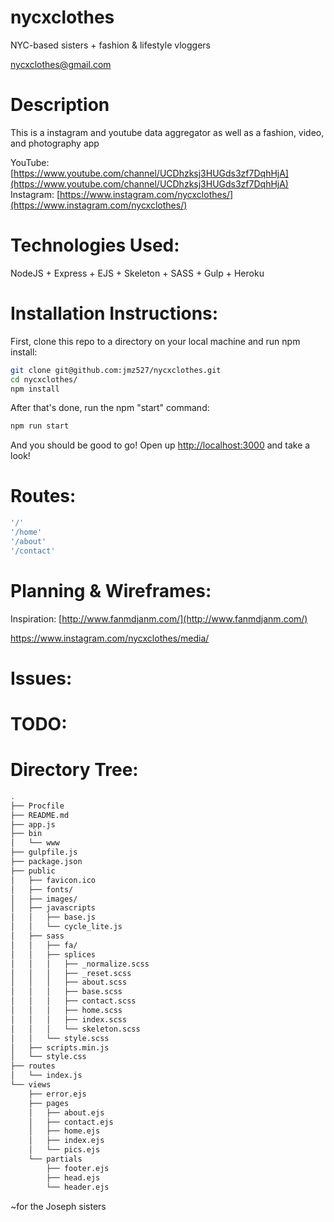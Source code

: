 # nycxclothes
NYC-based sisters + fashion & lifestyle vloggers

[nycxclothes@gmail.com](nycxclothes@gmail.com)

# Description

This is a instagram and youtube data aggregator as well as a fashion, video, and photography app

YouTube: [https://www.youtube.com/channel/UCDhzksj3HUGds3zf7DqhHjA](https://www.youtube.com/channel/UCDhzksj3HUGds3zf7DqhHjA)
Instagram: [https://www.instagram.com/nycxclothes/](https://www.instagram.com/nycxclothes/)

# Technologies Used:

NodeJS + Express + EJS + Skeleton + SASS + Gulp + Heroku

# Installation Instructions:

First, clone this repo to a directory on your local machine and run npm install:

```sh
git clone git@github.com:jmz527/nycxclothes.git
cd nycxclothes/
npm install
```

After that's done, run the npm "start" command:

```sh
npm run start
```

And you should be good to go! Open up [http://localhost:3000](http://localhost:3000) and take a look!


# Routes:

```sh
'/'
'/home'
'/about'
'/contact'
```

# Planning & Wireframes:

Inspiration: [http://www.fanmdjanm.com/](http://www.fanmdjanm.com/)

https://www.instagram.com/nycxclothes/media/

# Issues:

# TODO:

# Directory Tree:


```sh
.
├── Procfile
├── README.md
├── app.js
├── bin
│   └── www
├── gulpfile.js
├── package.json
├── public
│   ├── favicon.ico
│   ├── fonts/
│   ├── images/
│   ├── javascripts
│   │   ├── base.js
│   │   └── cycle_lite.js
│   ├── sass
│   │   ├── fa/
│   │   ├── splices
│   │   │   ├── _normalize.scss
│   │   │   ├── _reset.scss
│   │   │   ├── about.scss
│   │   │   ├── base.scss
│   │   │   ├── contact.scss
│   │   │   ├── home.scss
│   │   │   ├── index.scss
│   │   │   └── skeleton.scss
│   │   └── style.scss
│   ├── scripts.min.js
│   └── style.css
├── routes
│   └── index.js
└── views
    ├── error.ejs
    ├── pages
    │   ├── about.ejs
    │   ├── contact.ejs
    │   ├── home.ejs
    │   ├── index.ejs
    │   └── pics.ejs
    └── partials
        ├── footer.ejs
        ├── head.ejs
        └── header.ejs
```


~for the Joseph sisters